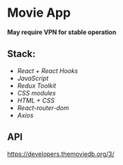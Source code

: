 
# Movie App

**May require VPN for stable operation**

## Stack:

* *React + React Hooks*
* *JavaScript*
* *Redux Toolkit*
* *CSS modules*
* *HTML + CSS*
* *React-router-dom*
* *Axios*

## API

https://developers.themoviedb.org/3/
